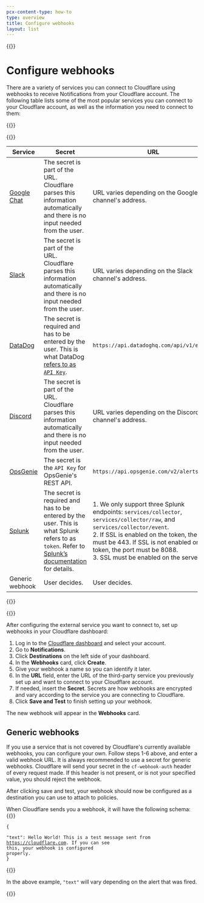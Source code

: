 ```yaml
---
pcx-content-type: how-to
type: overview
title: Configure webhooks
layout: list
---
```


{{<content-column>}}

# Configure webhooks

There are a variety of services you can connect to Cloudflare using webhooks to receive Notifications from your Cloudflare account. The following table lists some of the most popular services you can connect to your Cloudflare account, as well as the information you need to connect to them:

{{</content-column>}}

{{<table-wrap>}}

| Service |Secret | URL |
| --- | ---| --- |
| [Google Chat](https://developers.google.com/chat/how-tos/webhooks) | The secret is part of the URL. Cloudflare parses this information automatically and there is no input needed from the user. | URL varies depending on the Google Chat channel's address. |
| [Slack](https://api.slack.com/messaging/webhooks) | The secret is part of the URL. Cloudflare parses this information automatically and there is no input needed from the user. | URL varies depending on the Slack channel's address. |
| [DataDog](https://docs.datadoghq.com/api/latest/events/#post-an-event) | The secret is required and has to be entered by the user. This is what DataDog [refers to as `API Key`](https://app.datadoghq.com/account/settings#api). | `https://api.datadoghq.com/api/v1/events` |
| [Discord](https://discord.com/developers/docs/resources/webhook#execute-webhook) | The secret is part of the URL. Cloudflare parses this information automatically and there is no input needed from the user. | URL varies depending on the Discord channel's address. |
| [OpsGenie](https://support.atlassian.com/opsgenie/docs/create-a-default-api-integration) | The secret is the `API Key` for OpsGenie's REST API. | `https://api.opsgenie.com/v2/alerts` |
| [Splunk](https://docs.splunk.com/Documentation/Splunk/latest/Data/UsetheHTTPEventCollector) | The secret is required and has to be entered by the user. This is what Splunk refers to as `token`. Refer to [Splunk’s documentation](https://docs.splunk.com/Documentation/Splunk/latest/Data/UsetheHTTPEventCollector#How_the_Splunk_platform_uses_HTTP_Event_Collector_tokens_to_get_data_in) for details. | 1. We only support three Splunk endpoints: `services/collector`, `services/collector/raw`, and `services/collector/event`. <br/> 2. If SSL is enabled on the token, the port must be 443. If SSL is not enabled on the token, the port must be 8088. <br/> 3. SSL must be enabled on the server. |
| Generic webhook | User decides. | User decides. |

{{</table-wrap>}}

{{<content-column>}}

After configuring the external service you want to connect to, set up webhooks in your Cloudflare dashboard:

1. Log in to the [Cloudflare dashboard](https://dash.cloudflare.com/login) and select your account.
2. Go to **Notifications**.
3. Click **Destinations** on the left side of your dashboard.
4. In the **Webhooks** card, click **Create**.
5. Give your webhook a name so you can identify it later.
6. In the **URL** field, enter the URL of the third-party service you previously set up and want to connect to your Cloudflare account.
7. If needed, insert the **Secret**. Secrets are how webhooks are encrypted and vary according to the service you are connecting to Cloudflare.
8. Click **Save and Test** to finish setting up your webhook.

The new webhook will appear in the **Webhooks** card.

## Generic webhooks

If you use a service that is not covered by Cloudflare's currently available webhooks, you can configure your own. Follow steps 1-6 above, and enter a valid webhook URL. It is always recommended to use a secret for generic webhooks. Cloudflare will send your secret in the `cf-webhook-auth` header of every request made. If this header is not present, or is not your specified value, you should reject the webhook.

After clicking save and test, your webhook should now be configured as a destination you can use to attach to policies. 

When Cloudflare sends you a webhook, it will have the following schema:
{{<raw>}}<pre class="CodeBlock CodeBlock-with-rows CodeBlock-scrolls-horizontally CodeBlock-is-light-in-light-theme CodeBlock--language-txt" language="txt"><code><span class="CodeBlock--rows"><span class="CodeBlock--rows-content"><span class="CodeBlock--row"><span class="CodeBlock--row-indicator"></span><div class="CodeBlock--row-content"><span class="CodeBlock--token-plain">{</span></div></span><span class="CodeBlock--row"><span class="CodeBlock--row-indicator"></span><div class="CodeBlock--row-content"><span class="CodeBlock--token-plain">    &quot;text&quot;: Hello World! This is a test message sent from https://cloudflare.com. If you can see this, your webhook is configured properly.</span></div></span><span class="CodeBlock--row"><span class="CodeBlock--row-indicator"></span><div class="CodeBlock--row-content"><span class="CodeBlock--token-plain">}</span></div></span></span></span></code></pre>{{</raw>}}

In the above example, `"text"` will vary depending on the alert that was fired.

{{</content-column>}}